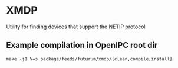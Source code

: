 # XMDP

Utility for finding devices that support the NETIP protocol

## Example compilation in OpenIPC root dir

```make -j1 V=s package/feeds/futurum/xmdp/{clean,compile,install}```
